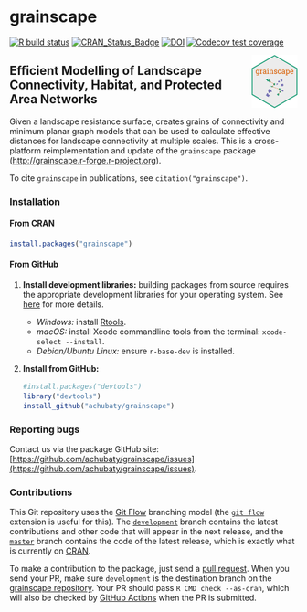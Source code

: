 # grainscape

<!-- badges: start -->
[![R build status](https://github.com/achubaty/grainscape/workflows/R-CMD-check/badge.svg)](https://github.com/achubaty/grainscape/actions)
[![CRAN_Status_Badge](http://www.r-pkg.org/badges/version/grainscape)](https://cran.r-project.org/package=grainscape)
[![DOI](https://zenodo.org/badge/62731055.svg)](https://zenodo.org/badge/latestdoi/62731055)
[![Codecov test coverage](https://codecov.io/gh/achubaty/grainscape/branch/master/graph/badge.svg)](https://codecov.io/gh/achubaty/grainscape?branch=master)
<!-- badges: end -->

<img align="right" width="80" pad="20" src="https://github.com/achubaty/grainscape/raw/master/stickers/hexsticker.png">

## Efficient Modelling of Landscape Connectivity, Habitat, and Protected Area Networks

Given a landscape resistance surface, creates grains of connectivity and minimum planar graph models that can be used to calculate effective distances for landscape connectivity at multiple scales.
This is a cross-platform reimplementation and update of the `grainscape` package (http://grainscape.r-forge.r-project.org).

To cite `grainscape` in publications, see `citation("grainscape")`.

### Installation

#### From CRAN

```r
install.packages("grainscape")
```

#### From GitHub

1. **Install development libraries:** building packages from source requires the appropriate development libraries for your operating system.
  See [here](https://support.rstudio.com/hc/en-us/articles/200486498-Package-Development-Prerequisites) for more details.
    
    - *Windows:* install [Rtools](https://cran.r-project.org/bin/windows/Rtools/).
    - *macOS:* install Xcode commandline tools from the terminal: `xcode-select --install`. 
    - *Debian/Ubuntu Linux:* ensure `r-base-dev` is installed.

2. **Install from GitHub:**
    
    ```r
    #install.packages("devtools")
    library("devtools")
    install_github("achubaty/grainscape")
    ```

### Reporting bugs

Contact us via the package GitHub site: [https://github.com/achubaty/grainscape/issues](https://github.com/achubaty/grainscape/issues).

### Contributions

This Git repository uses the [Git Flow](https://nvie.com/posts/a-successful-git-branching-model/) branching model (the [`git flow`](https://github.com/petervanderdoes/gitflow-avh) extension is useful for this).
The [`development`](https://github.com/achubaty/grainscape/tree/development) branch contains the latest contributions and other code that will appear in the next release, and the [`master`](https://github.com/achubaty/grainscape) branch contains the code of the latest release, which is exactly what is currently on [CRAN](https://cran.r-project.org/package=grainscape).

To make a contribution to the package, just send a [pull request](https://help.github.com/articles/using-pull-requests/). 
When you send your PR, make sure `development` is the destination branch on the [grainscape repository](https://github.com/achubaty/grainscape).
Your PR should pass `R CMD check --as-cran`, which will also be checked by <a href="https://github.com/achubaty/grainscape/actions">GitHub Actions</a> when the PR is submitted.
